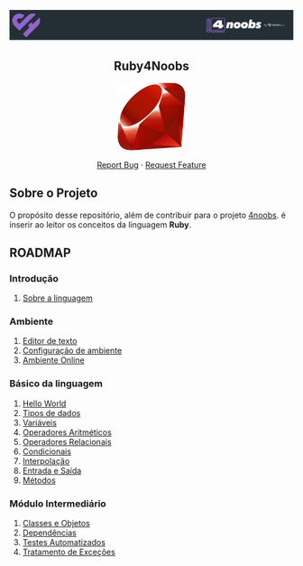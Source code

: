 <p align="center">
  <a href="https://github.com/he4rt/4noobs" target="_blank">
    <img src="./assets/header_4noobs.svg">
  </a>
</p>

<p align="center">
  <h2 align="center">Ruby4Noobs</h2>

<p align="center">
  <a href="https://www.ruby-lang.org/pt"  target="_blank">
    <img src="./assets/ruby.svg" alt="Imagem da linguagem" width="120">
  </a>
</p>

  <p align="center">
    <a href="https://github.com/Rinyaresu/ruby4noobs/issues/new">Report Bug</a>
    ·
    <a href="https://github.com/Rinyaresu/ruby4noobs/issues/new">Request Feature</a>
  </p>
</p>

## Sobre o Projeto

O propósito desse repositório, além de contribuir para o projeto [4noobs](https://github.com/he4rt/4noobs). é inserir ao leitor os conceitos da linguagem **Ruby**.

## ROADMAP

### Introdução

1. [Sobre a linguagem](src/1-Introdução/1-sobre-a-linguagem.md)

### Ambiente

1. [Editor de texto](src/2-Ambiente/1-editor-de-texto.md)
2. [Configuração de ambiente](src/2-Ambiente/2-configuracao-de-ambiente.md)
3. [Ambiente Online](src/2-Ambiente/3-ambiente-online.md)

### Básico da linguagem

1. [Hello World](src/3-Basico%20da%20Linguagem/1-hello-world.md)
2. [Tipos de dados](src/3-Basico%20da%20Linguagem/2-tipos-de-dados.md)
3. [Variáveis](src/3-Basico%20da%20Linguagem/3-variaveis.md)
4. [Operadores Aritméticos](src/3-Basico%20da%20Linguagem/4-operadores-aritimeticos.md)
5. [Operadores Relacionais](src/3-Basico%20da%20Linguagem/5-operadores-relacionais.md)
6. [Condicionais](src/3-Basico%20da%20Linguagem/6-condicionais.md)
7. [Interpolação](src/3-Basico%20da%20Linguagem/7-interpolacao.md)
8. [Entrada e Saída](src/3-Basico%20da%20Linguagem/8-entrada-e-saida.md)
9. [Métodos](src/3-Basico%20da%20Linguagem/9-metodos.md)

### Módulo Intermediário

1. [Classes e Objetos](src/4-Modulo%20Intermediario/1-classes-e-objetos.md)
2. [Dependências](src/4-Modulo%20Intermediario/2-dependencias.md)
3. [Testes Automatizados](src/4-Modulo%20Intermediario/3-testes.md)
4. [Tratamento de Exceções](src/4-Modulo%20Intermediario/4-tratamento-de-exceções.md)

